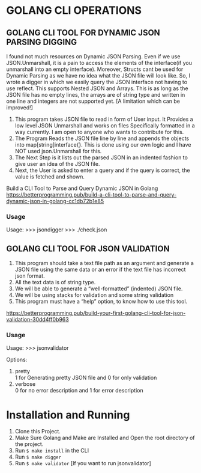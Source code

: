 # GOLANG CLI OPERATIONS

## GOLANG CLI TOOL FOR DYNAMIC JSON PARSING DIGGING

I found not much resources on Dynamic JSON Parsing. Even if we use JSON.Unmarshall, it is a pain to access the elements of the interface(if you unmarshall into an empty interface). Moreover, Structs cant be used for Dynamic Parsing as we have no idea what the JSON file will look like. So, I wrote a digger in which we easily query the JSON interface not having to use reflect. This supports Nested JSON and Arrays. This is as long as the JSON file has no empty lines, the arrays are of string type and written in one line and integers are not supported yet. \[A limitation which can be improved!\]

1. This program takes JSON file to read in form of User input. It Provides a low level JSON Unmarshall and works on files Specifically formatted in a way currently. I am open to anyone who wants to contribute for this.
2. The Program Reads the JSON file line by line and appends the objects into map\[string\]interface{}. This is done using our own logic and I have NOT used json.Unmarshall for this. 
3. The Next Step is it lists out the parsed JSON in an indented fashion to give user an idea of the JSON file.
4. Next, the User is asked to enter a query and if the query is correct, the value is fetched and shown.

Build a CLI Tool to Parse and Query Dynamic JSON in Golang https://betterprogramming.pub/build-a-cli-tool-to-parse-and-query-dynamic-json-in-golang-cc1db72b1e85
### Usage
Usage:  >>> jsondigger
        >>> ./check.json

## GOLANG CLI TOOL FOR JSON VALIDATION

1. This program should take a text file path as an argument and generate a JSON file using the same data or an error if the text file has incorrect json format.
2. All the text data is of string type.
3. We will be able to generate a “well-formatted” (indented) JSON file.
4. We will be using stacks for validation and some string validation
5. This program must have a “help” option, to know how to use this tool.

https://betterprogramming.pub/build-your-first-golang-cli-tool-for-json-validation-30dd4ff0b963

### Usage
Usage:  >>> jsonvalidator 

Options:
1. pretty <br>
            1 for Generating pretty JSON file and 0 for only validation
2. verbose <br>
            0 for no error description and 1 for error description

# Installation and Running
1. Clone this Project.
2. Make Sure Golang and Make are Installed and Open the root directory of the project.
3. Run `$ make install` in the CLI
4. Run `$ make digger`
5. Run `$ make validator` \[If you want to run jsonvalidator\]
